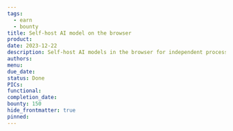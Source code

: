 ```yaml
---
tags:
  - earn
  - bounty
title: Self-host AI model on the browser
product: 
date: 2023-12-22
description: Self-host AI models in the browser for independent processing of object detection, OCR, chatbots, etc.
authors: 
menu: 
due_date: 
status: Done
PICs: 
functional: 
completion_date: 
bounty: 150
hide_frontmatter: true
pinned:
---
```

